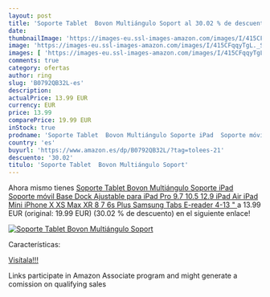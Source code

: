 ```yaml
---
layout: post
title: 'Soporte Tablet  Bovon Multiángulo Soport al 30.02 % de descuento'
date: 
thumbnailImage: 'https://images-eu.ssl-images-amazon.com/images/I/415CFqqyTgL._SL200_.jpg'
image: 'https://images-eu.ssl-images-amazon.com/images/I/415CFqqyTgL._SL200_.jpg'
images: [ 'https://images-eu.ssl-images-amazon.com/images/I/415CFqqyTgL._SL200_.jpg' ]
comments: true
category: ofertas
author: ring
slug: 'B0792QB32L-es'
description:
actualPrice: 13.99 EUR
currency: EUR
price: 13.99
comparePrice: 19.99 EUR
inStock: true
prodname: 'Soporte Tablet  Bovon Multiángulo Soporte iPad  Soporte móvil  Base Dock Ajustable para iPad Pro 9.7 10.5 12.9  iPad Air  iPad Mini  iPhone X XS Max XR 8 7 6s Plus  Samsung Tabs  E-reader  4-13 " '
country: 'es'
buyurl: 'https://www.amazon.es/dp/B0792QB32L/?tag=tolees-21'
descuento: '30.02'
titulo: 'Soporte Tablet  Bovon Multiángulo Soport'
---
```


Ahora mismo tienes [Soporte Tablet  Bovon Multiángulo Soporte iPad  Soporte móvil  Base Dock Ajustable para iPad Pro 9.7 10.5 12.9  iPad Air  iPad Mini  iPhone X XS Max XR 8 7 6s Plus  Samsung Tabs  E-reader  4-13 " ](https://www.amazon.es/dp/B0792QB32L/?tag=tolees-21) a 13.99 EUR (original: 19.99 EUR) (30.02 %  de descuento) en el siguiente enlace!

[![Soporte Tablet  Bovon Multiángulo Soport](https://images-eu.ssl-images-amazon.com/images/I/415CFqqyTgL._SL200_.jpg)](https://www.amazon.es/dp/B0792QB32L/?tag=tolees-21)

Características:


[Visítala!!!](https://www.amazon.es/dp/B0792QB32L/?tag=tolees-21)

Links participate in Amazon Associate program and might generate a comission on qualifying sales

